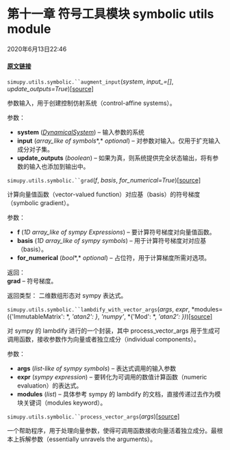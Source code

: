 # 第十一章 符号工具模块 symbolic utils module

2020年6月13日22:46

#### [原文链接](https://simupy.readthedocs.io/en/latest/api/symbolic_utils.html)

`simupy.utils.symbolic.``augment_input`(*system*, *input_=[]*, *update_outputs=True*)[[source]](https://simupy.readthedocs.io/en/latest/_modules/simupy/utils/symbolic.html#augment_input)[](https://simupy.readthedocs.io/en/latest/api/symbolic_utils.html#simupy.utils.symbolic.augment_input)


参数输入，用于创建控制仿射系统（control-affine systems）。

参数：   

* **system** ([*DynamicalSystem*](https://simupy.readthedocs.io/en/latest/api/symbolic_systems.html#simupy.systems.symbolic.DynamicalSystem "simupy.systems.symbolic.DynamicalSystem")) – 输入参数的系统
* **input** (*array_like of symbols**,* *optional*) – 对参数对输入。仅用于扩充输入成分对子集。
* **update_outputs** (*boolean*) – 如果为真，则系统提供完全状态输出，将有参数的输入也添加到输出中。


`simupy.utils.symbolic.``grad`(*f*, *basis*, *for_numerical=True*)[[source]](https://simupy.readthedocs.io/en/latest/_modules/simupy/utils/symbolic.html#grad)[](https://simupy.readthedocs.io/en/latest/api/symbolic_utils.html#simupy.utils.symbolic.grad)


计算向量值函数（vector-valued function）对应基（basis）的符号梯度（symbolic gradient）。

参数：   
* **f** (*1D array_like of sympy Expressions*) – 要计算符号梯度对向量值函数。
* **basis** (*1D array_like of sympy symbols*) – 用于计算符号梯度对对应基（basis）。
* **for_numerical** (*bool**,* *optional*) – 占位符，用于计算梯度所需对选项。


返回：  
**grad** – 符号梯度。


返回类型： 二维数组形态对 sympy 表达式。

`simupy.utils.symbolic.``lambdify_with_vector_args`(*args*, *expr*, *modules=({'ImmutableMatrix': *, *'atan2': }*, *'numpy'*, *{'Mod': *, *'atan2': })*)[[source]](https://simupy.readthedocs.io/en/latest/_modules/simupy/utils/symbolic.html#lambdify_with_vector_args)[](https://simupy.readthedocs.io/en/latest/api/symbolic_utils.html#simupy.utils.symbolic.lambdify_with_vector_args)

对 sympy 的 lambdify 进行的一个封装，其中 process_vector_args 用于生成可调用函数，接收参数作为向量或者独立成分（individual components）。


参数：   
* **args** (*list-like of sympy symbols*) – 表达式调用的输入参数
* **expr** (*sympy expression*) – 要转化为可调用的数值计算函数（numeric evaluation）的表达式。
* **modules** (*list*) – 具体参考 sympy 的 lambdify 的文档，直接传递过去作为模块关键词（modules keyword）。



`simupy.utils.symbolic.``process_vector_args`(*args*)[[source]](https://simupy.readthedocs.io/en/latest/_modules/simupy/utils/symbolic.html#process_vector_args)[](https://simupy.readthedocs.io/en/latest/api/symbolic_utils.html#simupy.utils.symbolic.process_vector_args)


一个帮助程序，用于处理向量参数，使得可调用函数接收向量活着独立成分。最根本上拆解参数（essentially unravels the arguments）。
